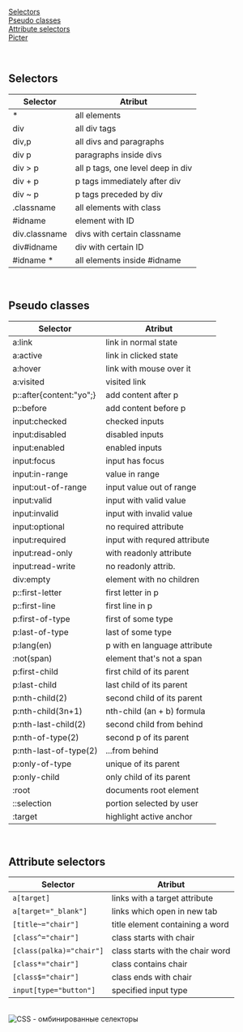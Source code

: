 [Selectors](#T1) <br>
[Pseudo classes](#T2) <br>
[Attribute selectors](#T3) <br>
[Picter](#T4) <br>


<br><a name="T1"></a>  
## Selectors
  
| Selector | Atribut |
|----------|---------|
|*         |all elements|
|div       |all div tags|
div,p      |all divs and paragraphs
div p      |paragraphs inside divs
div > p    |all p tags, one level deep in div
div + p    |p tags immediately after div
div ~ p    |p tags preceded by div
.classname |all elements with class
#idname    |element with ID
div.classname|divs with certain classname
div#idname |div with certain ID
#idname *  |all elements inside #idname

<br><a name="T2"></a> 
## Pseudo classes

| Selector            | Atribut
----------------------|---------------------
|a:link               |link in normal state|
a:active|link in clicked state
a:hover|link with mouse over it
a:visited|visited link
p::after{content:"yo";}|add content after p
p::before|add content before p
input:checked|checked inputs
input:disabled|disabled inputs
input:enabled|enabled inputs
input:focus|input has focus
input:in-range|value in range
input:out-of-range|input value out of range
input:valid |input with valid value
input:invalid |input with invalid value
input:optional   |no required attribute
input:required|  input with requred attribute
input:read-only |with readonly attribute
input:read-write |no readonly attrib.
div:empty |element with no children
p::first-letter |first letter in p
p::first-line |first line in p
p:first-of-type |first of some type
p:last-of-type |last of some type
p:lang(en) |p with en language attribute
:not(span) |element that's not a span
p:first-child |first child of its parent
p:last-child |last child of its parent
p:nth-child(2) |second child of its parent
p:nth-child(3n+1) |nth-child (an + b) formula
p:nth-last-child(2) |second child from behind
p:nth-of-type(2) |second p of its parent
p:nth-last-of-type(2) |...from behind
p:only-of-type |unique of its parent
p:only-child |only child of its parent
:root |documents root element
::selection|portion selected by user
:target|highlight active anchor

<br><a name="T3"></a> 
## Attribute selectors

| Selector            | Atribut
----------------------|---------------------
`a[target]` | links with a target attribute
`a[target="_blank"]`        |      links which open in new tab
`[title~="chair"]`|title element containing a word
`[class^="chair"]`|class starts with chair
`[class(palka)="chair"]`|class starts with the chair word
`[class*="chair"]`|class contains chair|
`[class$="chair"]`|class ends with chair|
`input[type="button"]`|specified input type|

<br><a name="T4"></a> 
![CSS - омбинированные селекторы](https://user-images.githubusercontent.com/84935915/179619144-0a66557c-f4a2-492f-a859-4ead65209053.png)

